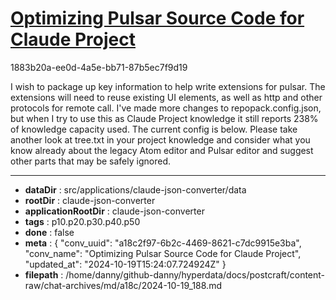 # [Optimizing Pulsar Source Code for Claude Project](https://claude.ai/chat/a18c2f97-6b2c-4469-8621-c7dc9915e3ba)

1883b20a-ee0d-4a5e-bb71-87b5ec7f9d19

I wish to package up key information to help write extensions for pulsar. The extensions will need to reuse existing UI elements, as well as http and other protocols for remote call. I've made more changes to repopack.config.json, but when I try to use this as Claude Project knowledge it still reports 238% of knowledge capacity used. The current config is below. Please take another look at tree.txt in your project knowledge and consider what you know already about the legacy Atom editor and Pulsar editor and suggest other parts that may be safely ignored.

---

* **dataDir** : src/applications/claude-json-converter/data
* **rootDir** : claude-json-converter
* **applicationRootDir** : claude-json-converter
* **tags** : p10.p20.p30.p40.p50
* **done** : false
* **meta** : {
  "conv_uuid": "a18c2f97-6b2c-4469-8621-c7dc9915e3ba",
  "conv_name": "Optimizing Pulsar Source Code for Claude Project",
  "updated_at": "2024-10-19T15:24:07.724924Z"
}
* **filepath** : /home/danny/github-danny/hyperdata/docs/postcraft/content-raw/chat-archives/md/a18c/2024-10-19_188.md
